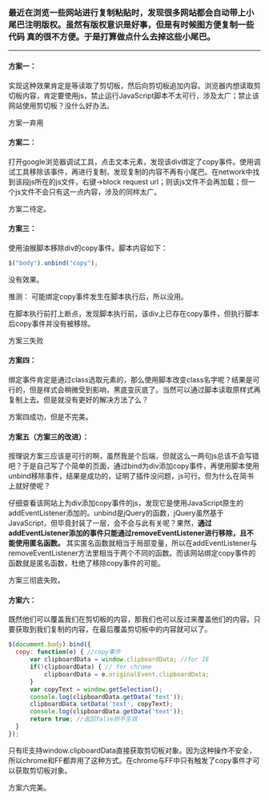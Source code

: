 ### 最近在浏览一些网站进行复制粘贴时，发现很多网站都会自动带上小尾巴注明版权。虽然有版权意识是好事，但是有时候图方便复制一些代码 真的很不方便。于是打算做点什么去掉这些小尾巴。 ###

--------

#### 方案一： ####
实现这种效果肯定是等读取了剪切板，然后向剪切板追加内容。浏览器内想读取剪切板内容，肯定要使用js，禁止运行JavaScript脚本不太可行，涉及太广；禁止该网站使用剪切板？没什么好办法。

方案一弃用

#### 方案二： ####
打开google浏览器调试工具，点击文本元素，发现该div绑定了copy事件。使用调试工具移除该事件，再进行复制，发现复制的内容不再有小尾巴。在network中找到该段js所在的js文件，右键->block request url；则该js文件不会再加载；但一个js文件不会只有这一点内容，涉及的同样太广。

方案二待定。

#### 方案三： ####
使用油猴脚本移除div的copy事件。脚本内容如下：
 ```js
 $("body").unbind("copy");
 ```
没有效果。
 
推测： 可能绑定copy事件发生在脚本执行后，所以没用。
 
在脚本执行前打上断点，发现脚本执行前，该div上已存在copy事件，但执行脚本后copy事件并没有被移除。
 
方案三失败

#### 方案四： ####
绑定事件肯定是通过class选取元素的，那么使用脚本改变class名字呢？结果是可行的，但是样式会稍微受到影响，黑底变灰底了。当然可以通过脚本读取原样式再复制上去。但是就没有更好的解决方法了么？

方案四成功，但是不完美。

#### 方案五（方案三的改进）： ####
按理说方案三应该是可行的啊，虽然我是个后端，但就这么一两句js总该不会写错吧？于是自己写了个简单的页面，通过bind为div添加copy事件，再使用脚本使用unbind移除事件，结果是成功的，证明了插件没问题，js可行。但为什么在简书上就好使呢？

仔细查看该网站上为div添加copy事件的js，发现它是使用JavaScript原生的addEventListener添加的。unbind是jQuery的函数，jQuery虽然基于JavaScript，但毕竟封装了一层，会不会与此有关呢？果然，**通过addEventListener添加的事件只能通过removeEventListener进行移除，且不能使用匿名函数。** 其实匿名函数就相当于局部变量，所以在addEventListener与removeEventListener方法里相当于两个不同的函数。而该网站绑定copy事件的函数就是匿名函数，杜绝了移除copy事件的可能。

方案三彻底失败。

#### 方案六： ####
既然他们可以覆盖我们在剪切板的内容，那我们也可以反过来覆盖他们的内容。只要获取到我们复制的内容，在最后覆盖剪切板中的内容就可以了。
```js
$(document.body).bind({
  copy: function(e) { //copy事件
      var clipboardData = window.clipboardData; //for IE
      if(!clipboardData) { // for chrome
          clipboardData = e.originalEvent.clipboardData;
      }
      var copyText = window.getSelection();
      console.log(clipboardData.getData('text'));
      clipboardData.setData('text', copyText);
      console.log(clipboardData.getData('text'));
      return true; //返回false则不生效
  }
});
```
只有IE支持window.clipboardData直接获取剪切板对象。因为这种操作不安全，所以chrome和FF都弃用了这种方式。在chrome与FF中只有触发了copy事件才可以获取剪切板对象。

方案六完美。